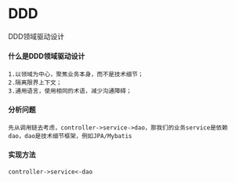 # DDD
DDD领域驱动设计
#### 什么是DDD领域驱动设计
    1.以领域为中心，聚焦业务本身，而不是技术细节；
    2.隔离限界上下文；
    3.通用语言，使用相同的术语，减少沟通障碍；

#### 分析问题
    先从调用链去考虑，controller->service->dao，那我们的业务service是依赖
    dao，dao是技术细节框架，例如JPA/Mybatis

#### 实现方法
    controller->service<-dao



